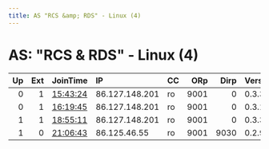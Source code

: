 ```yaml
---
title: AS "RCS &amp; RDS" - Linux (4)
---
```


# AS: "RCS &amp; RDS" - Linux (4)

|   Up |   Ext | JoinTime                                                                                            | IP             | CC   |   ORp |   Dirp | Version   | Contact        | Nickname     |   eFamMembers |
|-----:|------:|:----------------------------------------------------------------------------------------------------|:---------------|:-----|------:|-------:|:----------|:---------------|:-------------|--------------:|
|    0 |     1 | [15:43:24](https://metrics.torproject.org/rs.html#details/61A126BBB93CABDA2CE8F41E7C7CC9544E20B918) | 86.127.148.201 | ro   |  9001 |      0 | 0.3.3.6   | test@test.test | test         |             1 |
|    0 |     1 | [16:19:45](https://metrics.torproject.org/rs.html#details/17FF2285B59364797819D5B4A812BE0567F3A644) | 86.127.148.201 | ro   |  9001 |      0 | 0.3.1.10  | test@test.test | test         |             1 |
|    1 |     1 | [18:55:11](https://metrics.torproject.org/rs.html#details/34AE37A8DECCF1E53AC0978D635B466C75382544) | 86.127.148.201 | ro   |  9001 |      0 | 0.3.3.6   | test@test.test | test         |             1 |
|    1 |     0 | [21:06:43](https://metrics.torproject.org/rs.html#details/DF77A31976D56BBB4DAAA946E802E04DEE279A63) | 86.125.46.55   | ro   |  9001 |   9030 | 0.2.9.15  | None           | HAGYMACSINTA |             1 |
